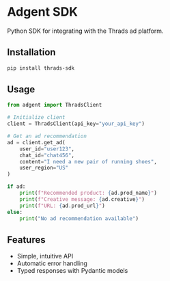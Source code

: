 # Adgent SDK

Python SDK for integrating with the Thrads ad platform.

## Installation

```bash
pip install thrads-sdk
```

## Usage

```python
from adgent import ThradsClient

# Initialize client
client = ThradsClient(api_key="your_api_key")

# Get an ad recommendation
ad = client.get_ad(
    user_id="user123",
    chat_id="chat456",
    content="I need a new pair of running shoes",
    user_region="US"
)

if ad:
    print(f"Recommended product: {ad.prod_name}")
    print(f"Creative message: {ad.creative}")
    print(f"URL: {ad.prod_url}")
else:
    print("No ad recommendation available")
```

## Features

- Simple, intuitive API
- Automatic error handling
- Typed responses with Pydantic models
